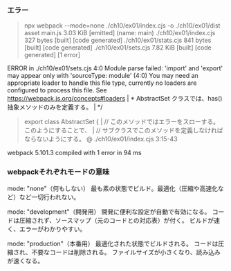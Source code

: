 ### エラー
>npx webpack --mode=none ./ch10/ex01/index.cjs -o ./ch10/ex01/dist
asset main.js 3.03 KiB [emitted] (name: main)
./ch10/ex01/index.cjs 327 bytes [built] [code generated]
./ch10/ex01/stats.cjs 841 bytes [built] [code generated]
./ch10/ex01/sets.cjs 7.82 KiB [built] [code generated] [1 error]

ERROR in ./ch10/ex01/sets.cjs 4:0
Module parse failed: 'import' and 'export' may appear only with 'sourceType: module' (4:0)
You may need an appropriate loader to handle this file type, currently no loaders are configured to process this file. See https://webpack.js.org/concepts#loaders
|  * AbstractSet クラスでは、has() 抽象メソッドのみを定義する。
|  */
> export class AbstractSet {
|   // このメソッドではエラーをスローする。このようにすることで、
|   // サブクラスでこのメソッドを定義しなければならないようにする。
 @ ./ch10/ex01/index.cjs 3:15-43

webpack 5.101.3 compiled with 1 error in 94 ms

### webpackそれぞれモードの意味
mode: "none"（何もしない）
最も素の状態でビルド。最適化（圧縮や高速化など）など一切行われない。

mode: "development"（開発用）
開発に便利な設定が自動で有効になる。
コードは圧縮されず、ソースマップ（元のコードとの対応表）が付く。
ビルドが速く、エラーがわかりやすい。

mode: "production"（本番用）
最適化された状態でビルドされる。
コードは圧縮され、不要なコードは削除される。
ファイルサイズが小さくなり、読み込みが速くなる。